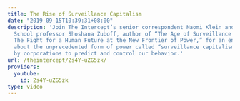 ```yaml
---
title: The Rise of Surveillance Capitalism
date: "2019-09-15T10:39:31+08:00"
description: 'Join The Intercept’s senior correspondent Naomi Klein and Harvard Business
  School professor Shoshana Zuboff, author of “The Age of Surveillance Capitalism:
  The Fight for a Human Future at the New Frontier of Power,” for an engaging discussion
  about the unprecedented form of power called “surveillance capitalism” and the quest
  by corporations to predict and control our behavior.'
url: /theintercept/2s4Y-uZG5zk/
providers:
  youtube:
    id: 2s4Y-uZG5zk
type: video
---
```


